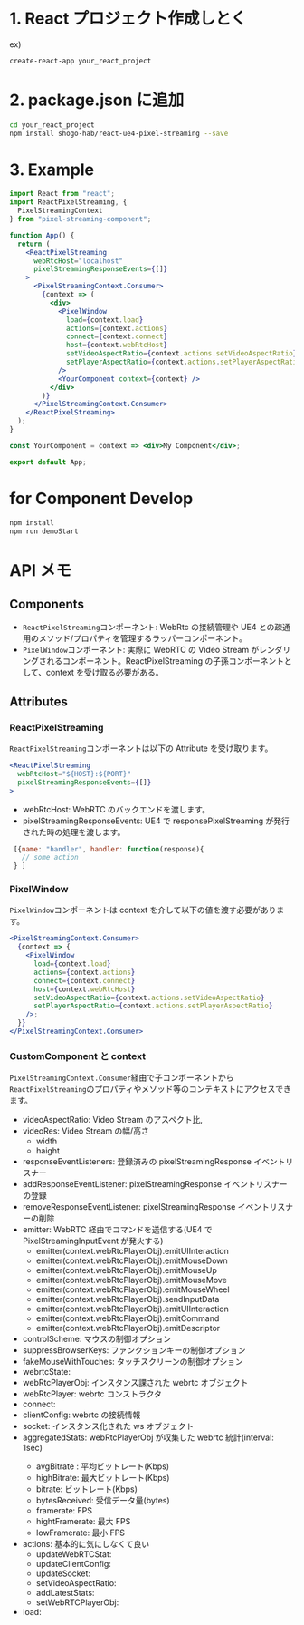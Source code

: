# 1. React プロジェクト作成しとく

ex)

```bash
create-react-app your_react_project
```

# 2. package.json に追加

```bash
cd your_react_project
npm install shogo-hab/react-ue4-pixel-streaming --save
```

# 3. Example

```jsx App.js
import React from "react";
import ReactPixelStreaming, {
  PixelStreamingContext
} from "pixel-streaming-component";

function App() {
  return (
    <ReactPixelStreaming
      webRtcHost="localhost"
      pixelStreamingResponseEvents={[]}
    >
      <PixelStreamingContext.Consumer>
        {context => (
          <div>
            <PixelWindow
              load={context.load}
              actions={context.actions}
              connect={context.connect}
              host={context.webRtcHost}
              setVideoAspectRatio={context.actions.setVideoAspectRatio}
              setPlayerAspectRatio={context.actions.setPlayerAspectRatio}
            />
            <YourComponent context={context} />
          </div>
        )}
      </PixelStreamingContext.Consumer>
    </ReactPixelStreaming>
  );
}

const YourComponent = context => <div>My Component</div>;

export default App;
```

# for Component Develop

```bash
npm install
npm run demoStart
```

# API メモ

## Components

- `ReactPixelStreaming`コンポーネント: WebRtc の接続管理や UE4 との疎通用のメソッド/プロパティを管理するラッパーコンポーネント。
- `PixelWindow`コンポーネント: 実際に WebRTC の Video Stream がレンダリングされるコンポーネント。ReactPixelStreaming の子孫コンポーネントとして、context を受け取る必要がある。

## Attributes

### ReactPixelStreaming

`ReactPixelStreaming`コンポーネントは以下の Attribute を受け取ります。

```jsx
<ReactPixelStreaming
  webRtcHost="${HOST}:${PORT}"
  pixelStreamingResponseEvents={[]}
>
```

- webRtcHost<Strings>: WebRTC のバックエンドを渡します。
- pixelStreamingResponseEvents<Array>: UE4 で responsePixelStreaming が発行された時の処理を渡します。

```jsx
 [{name: "handler", handler: function(response){
   // some action
 } ]
```

### PixelWindow

`PixelWindow`コンポーネントは context を介して以下の値を渡す必要があります。

```jsx
<PixelStreamingContext.Consumer>
  {context => {
    <PixelWindow
      load={context.load}
      actions={context.actions}
      connect={context.connect}
      host={context.webRtcHost}
      setVideoAspectRatio={context.actions.setVideoAspectRatio}
      setPlayerAspectRatio={context.actions.setPlayerAspectRatio}
    />;
  }}
</PixelStreamingContext.Consumer>
```

### CustomComponent と context

`PixelStreamingContext.Consumer`経由で子コンポーネントから`ReactPixelStreaming`のプロパティやメソッド等のコンテキストにアクセスできます。

- videoAspectRatio: Video Stream のアスペクト比,
- videoRes: Video Stream の幅/高さ
  - width
  - haight
- responseEventListeners: 登録済みの pixelStreamingResponse イベントリスナー
- addResponseEventListener: pixelStreamingResponse イベントリスナーの登録
- removeResponseEventListener: pixelStreamingResponse イベントリスナーの削除
- emitter: WebRTC 経由でコマンドを送信する(UE4 で PixelStreamingInputEvent が発火する)
  - emitter(context.webRtcPlayerObj).emitUIInteraction
  - emitter(context.webRtcPlayerObj).emitMouseDown
  - emitter(context.webRtcPlayerObj).emitMouseUp
  - emitter(context.webRtcPlayerObj).emitMouseMove
  - emitter(context.webRtcPlayerObj).emitMouseWheel
  - emitter(context.webRtcPlayerObj).sendInputData
  - emitter(context.webRtcPlayerObj).emitUIInteraction
  - emitter(context.webRtcPlayerObj).emitCommand
  - emitter(context.webRtcPlayerObj).emitDescriptor
- controlScheme: マウスの制御オプション
- suppressBrowserKeys: ファンクションキーの制御オプション
- fakeMouseWithTouches: タッチスクリーンの制御オプション
- webrtcState:
- webRtcPlayerObj: インスタンス課された webrtc オブジェクト
- webRtcPlayer: webrtc コンストラクタ
- connect:
- clientConfig: webrtc の接続情報
- socket: インスタンス化された ws オブジェクト
- aggregatedStats<Array>: webRtcPlayerObj が収集した webrtc 統計(interval: 1sec)
  - avgBitrate : 平均ビットレート(Kbps)
  - highBitrate: 最大ビットレート(Kbps)
  - bitrate: ビットレート(Kbps)
  - bytesReceived: 受信データ量(bytes)
  - framerate: FPS
  - hightFramerate: 最大 FPS
  - lowFramerate: 最小 FPS
- actions: 基本的に気にしなくて良い
  - updateWebRTCStat:
  - updateClientConfig:
  - updateSocket:
  - setVideoAspectRatio:
  - addLatestStats:
  - setWebRTCPlayerObj:
- load:
